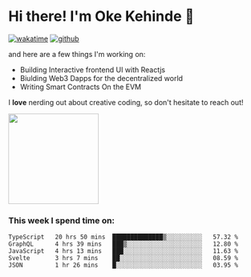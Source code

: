 # Hi there! I'm Oke Kehinde :cowboy_hat_face:

[![wakatime](https://wakatime.com/badge/user/5f3f42a0-7b4f-4c4b-b2da-012c5ac2fa62.svg)](https://wakatime.com/@5f3f42a0-7b4f-4c4b-b2da-012c5ac2fa62)
[![github](https://img.shields.io/github/followers/okeken?logo=github&style=plastic)](https://github.com/okeken?tab=followers)

and here are a few things I'm working on:

- Building Interactive frontend UI with Reactjs
- Biulding Web3 Dapps for the decentralized world
- Writing Smart Contracts On the EVM

I **love** nerding out about creative coding, so don't hesitate to reach out!


<img height="180em" src="https://github-readme-stats.vercel.app/api?username=okeken&show_icons=true&hide_border=true&&count_private=true&include_all_commits=true" />

### This week I spend time on:

<!--START_SECTION:waka-->
```text
TypeScript   20 hrs 50 mins  ██████████████▒░░░░░░░░░░   57.32 % 
GraphQL      4 hrs 39 mins   ███▒░░░░░░░░░░░░░░░░░░░░░   12.80 % 
JavaScript   4 hrs 13 mins   ███░░░░░░░░░░░░░░░░░░░░░░   11.63 % 
Svelte       3 hrs 7 mins    ██░░░░░░░░░░░░░░░░░░░░░░░   08.59 % 
JSON         1 hr 26 mins    █░░░░░░░░░░░░░░░░░░░░░░░░   03.95 % 
```
<!--END_SECTION:waka-->
